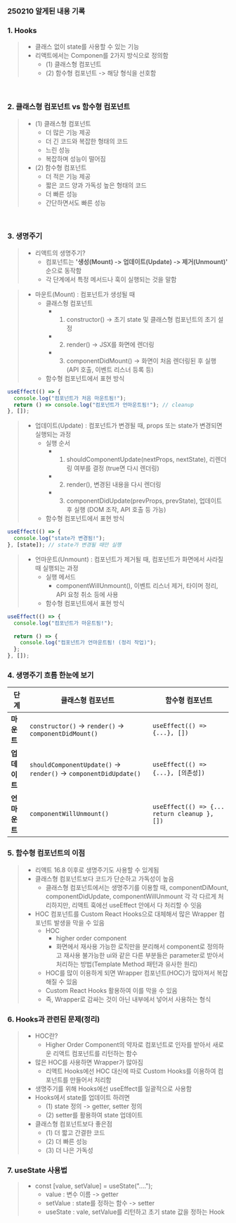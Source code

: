 ### 250210 알게된 내용 기록

### 1. Hooks

> - 클래스 없이 state를 사용할 수 있는 기능
> - 리액트에서는 Componen를 2가지 방식으로 정의함
>   - (1) 클래스형 컴포넌트
>   - (2) 함수형 컴포넌트 -> 해당 형식을 선호함 

<br>

### 2. 클래스형 컴포넌트 vs 함수형 컴포넌트 
> - (1) 클래스형 컴포넌트 
>   - 더 많은 기능 제공
>   - 더 긴 코드와 복잡한 형태의 코드
>   - 느린 성능 
>   - 복잡하며 성능이 떨어짐
> - (2) 함수형 컴포넌트 
>   - 더 적은 기능 제공
>   - 짧은 코드 양과 가독성 높은 형태의 코드
>   - 더 빠른 성능 
>   - 간단하면서도 빠른 성능 

<br>

### 3. 생명주기 

> - 리액트의 생명주기? 
>   - 컴포넌트는 <strong>'생성(Mount) -> 업데이트(Update) -> 제거(Unmount)' </strong> 순으로 동작함
>   - 각 단계에서 특정 메서드나 훅이 실행되는 것을 말함 

> - 마운트(Mount) : 컴포넌트가 생성될 때
>   - 클래스형 컴포넌트 
>       - 1. constructor() → 초기 state 및 클래스형 컴포넌트의 초기 설정
>       - 2. render() → JSX를 화면에 렌더링
>       - 3. componentDidMount() → 화면이 처음 렌더링된 후 실행 (API 호출, 이벤트 리스너 등록 등)
>   - 함수형 컴포넌트에서 표현 방식 

```javascript
useEffect(() => {
  console.log("컴포넌트가 처음 마운트됨!");
  return () => console.log("컴포넌트가 언마운트됨!"); // cleanup
}, []);
```

> - 업데이트(Update) : 컴포넌트가 변경될 때, props 또는 state가 변경되면 실행되는 과정
>   - 실행 순서 
>       - 1. shouldComponentUpdate(nextProps, nextState), 리렌더링 여부를 결정 (true면 다시 렌더링)
>       - 2. render(), 변경된 내용을 다시 렌더링
>       - 3. componentDidUpdate(prevProps, prevState), 업데이트 후 실행 (DOM 조작, API 호출 등 가능)
>   - 함수형 컴포넌트에서 표현 방식 
```javascript 
useEffect(() => {
  console.log("state가 변경됨!");
}, [state]); // state가 변경될 때만 실행
```

> - 언마운트(Unmount) : 컴포넌트가 제거될 때, 컴포넌트가 화면에서 사라질 때 실행되는 과정
>   - 실행 메서드
>       - componentWillUnmount(), 이벤트 리스너 제거, 타이머 정리, API 요청 취소 등에 사용
>   - 함수형 컴포넌트에서 표현 방식 
```javascript 
useEffect(() => {
  console.log("컴포넌트가 마운트됨!");
  
  return () => {
    console.log("컴포넌트가 언마운트됨! (정리 작업)");
  };
}, []);
```

### 4. 생명주기 흐름 한눈에 보기

| 단계       | 클래스형 컴포넌트 | 함수형 컴포넌트 |
|-----------|------------------|----------------|
| **마운트** | `constructor()` → `render()` → `componentDidMount()` | `useEffect(() => {...}, [])` |
| **업데이트** | `shouldComponentUpdate()` → `render()` → `componentDidUpdate()` | `useEffect(() => {...}, [의존성])` |
| **언마운트** | `componentWillUnmount()` | `useEffect(() => {... return cleanup }, [])` |


### 5. 함수형 컴포넌트의 이점
> - 리액트 16.8 이후로 생명주기도 사용할 수 있게됨
> - 클래스형 컴포넌트보다 코드가 단순하고 가독성이 높음
>   - 클래스형 컴포넌트에서는 생명주기를 이용할 때, componentDiMount, componentDidUpdate, componentWillUnmount 각 각 다르게 처리하지만, 리액트 훅에선 useEffect 안에서 다 처리할 수 잇음
> - HOC 컴포넌트를 Custom React Hooks으로 대체해서 많은 Wrapper 컴포넌트 발생을 막을 수 있음 
>   - HOC 
>       - higher order component
>       - 화면에서 재사용 가능한 로직만을 분리해서 component로 정의하고 재사용 불가능한 ui와 같은 다른 부분들은 parameter로 받아서 처리하는 방법(Template Method 패턴과 유사한 원리)
>   - HOC를 많이 이용하게 되면 Wrapper 컴포넌트(HOC)가 많아져서 복잡해질 수 있음
>   - Custom React Hooks 활용하여 이를 막을 수 있음
>   - 즉, Wrapper로 감싸는 것이 아닌 내부에서 넣어서 사용하는 형식 


### 6. Hooks과 관련된 문제(정리)
> - HOC란?
>   - Higher Order Component의 약자로 컴포넌트로 인자를 받아서 새로운 리액트 컴포넌트를 리턴하는 함수
> - 많은 HOC를 사용하면 Wrapper가 많아짐
>   - 리액트 Hooks에선 HOC 대신에 따로 Custom Hooks를 이용하여 컴포넌트를 만들어서 처리함 
> - 생명주기를 위해 Hooks에선 useEffect를 일괄적으로 사용함 
> - Hooks에서 state를 업데이트 하려면
>   - (1) state 정의 -> getter, setter 정의 
>   - (2) setter를 활용하여 state 업데이트 
> - 클래스형 컴포넌트보다 좋은점
>   - (1) 더 짧고 간결한 코드 
>   - (2) 더 빠른 성능
>   - (3) 더 나은 가독성 

### 7. useState 사용법
> - const [value, setValue] = useState("....");
>   - value : 변수 이름 -> getter
>   - setValue : state를 정하는 함수 -> setter 
>   - useState : vale, setValue를 리턴하고 초기 state 값을 정하는 Hook





